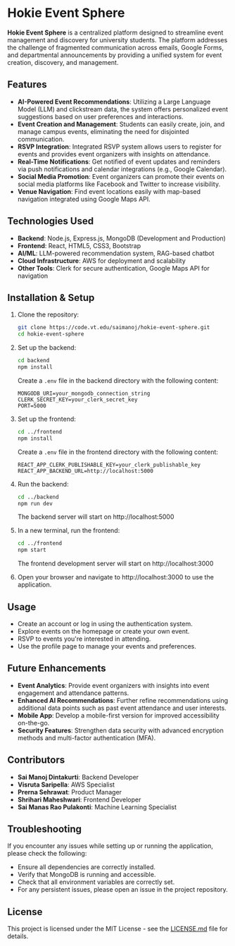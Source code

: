 # Hokie Event Sphere

**Hokie Event Sphere** is a centralized platform designed to streamline event management and discovery for university students. The platform addresses the challenge of fragmented communication across emails, Google Forms, and departmental announcements by providing a unified system for event creation, discovery, and management.

## Features

- **AI-Powered Event Recommendations**: Utilizing a Large Language Model (LLM) and clickstream data, the system offers personalized event suggestions based on user preferences and interactions.
- **Event Creation and Management**: Students can easily create, join, and manage campus events, eliminating the need for disjointed communication.
- **RSVP Integration**: Integrated RSVP system allows users to register for events and provides event organizers with insights on attendance.
- **Real-Time Notifications**: Get notified of event updates and reminders via push notifications and calendar integrations (e.g., Google Calendar).
- **Social Media Promotion**: Event organizers can promote their events on social media platforms like Facebook and Twitter to increase visibility.
- **Venue Navigation**: Find event locations easily with map-based navigation integrated using Google Maps API.

## Technologies Used

- **Backend**: Node.js, Express.js, MongoDB (Development and Production)
- **Frontend**: React, HTML5, CSS3, Bootstrap
- **AI/ML**: LLM-powered recommendation system, RAG-based chatbot
- **Cloud Infrastructure**: AWS for deployment and scalability
- **Other Tools**: Clerk for secure authentication, Google Maps API for navigation

## Installation & Setup

1. Clone the repository:
    ```bash
    git clone https://code.vt.edu/saimanoj/hokie-event-sphere.git
    cd hokie-event-sphere
    ```

2. Set up the backend:
    ```bash
    cd backend
    npm install
    ```
    Create a `.env` file in the backend directory with the following content:
    ```
    MONGODB_URI=your_mongodb_connection_string
    CLERK_SECRET_KEY=your_clerk_secret_key
    PORT=5000
    ```

3. Set up the frontend:
    ```bash
    cd ../frontend
    npm install
    ```
    Create a `.env` file in the frontend directory with the following content:
    ```
    REACT_APP_CLERK_PUBLISHABLE_KEY=your_clerk_publishable_key
    REACT_APP_BACKEND_URL=http://localhost:5000
    ```

4. Run the backend:
    ```bash
    cd ../backend
    npm run dev
    ```
    The backend server will start on http://localhost:5000

5. In a new terminal, run the frontend:
    ```bash
    cd ../frontend
    npm start
    ```
    The frontend development server will start on http://localhost:3000

6. Open your browser and navigate to http://localhost:3000 to use the application.

## Usage

- Create an account or log in using the authentication system.
- Explore events on the homepage or create your own event.
- RSVP to events you're interested in attending.
- Use the profile page to manage your events and preferences.

## Future Enhancements

- **Event Analytics**: Provide event organizers with insights into event engagement and attendance patterns.
- **Enhanced AI Recommendations**: Further refine recommendations using additional data points such as past event attendance and user interests.
- **Mobile App**: Develop a mobile-first version for improved accessibility on-the-go.
- **Security Features**: Strengthen data security with advanced encryption methods and multi-factor authentication (MFA).

## Contributors

- **Sai Manoj Dintakurti**: Backend Developer
- **Visruta Saripella**: AWS Specialist
- **Prerna Sehrawat**: Product Manager
- **Shrihari Maheshwari**: Frontend Developer
- **Sai Manas Rao Pulakonti**: Machine Learning Specialist

## Troubleshooting

If you encounter any issues while setting up or running the application, please check the following:

- Ensure all dependencies are correctly installed.
- Verify that MongoDB is running and accessible.
- Check that all environment variables are correctly set.
- For any persistent issues, please open an issue in the project repository.

## License

This project is licensed under the MIT License - see the [LICENSE.md](LICENSE.md) file for details.